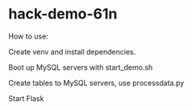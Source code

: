 # hack-demo-61n

How to use:

Create venv and install dependencies.

Boot up MySQL servers with start_demo.sh

Create tables to MySQL servers, use processdata.py

Start Flask